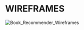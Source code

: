 # WIREFRAMES
![Book_Recommender_Wireframes](https://user-images.githubusercontent.com/121523701/231582859-1707d3ce-9ac0-4b22-bbc5-ed9b346b630c.png)
